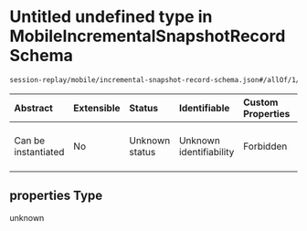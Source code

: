 # Untitled undefined type in MobileIncrementalSnapshotRecord Schema

```txt
session-replay/mobile/incremental-snapshot-record-schema.json#/allOf/1/properties
```



| Abstract            | Extensible | Status         | Identifiable            | Custom Properties | Additional Properties | Access Restrictions | Defined In                                                                                                                               |
| :------------------ | :--------- | :------------- | :---------------------- | :---------------- | :-------------------- | :------------------ | :--------------------------------------------------------------------------------------------------------------------------------------- |
| Can be instantiated | No         | Unknown status | Unknown identifiability | Forbidden         | Allowed               | none                | [incremental-snapshot-record-schema.json\*](../out/session-replay/mobile/incremental-snapshot-record-schema.json "open original schema") |

## properties Type

unknown
